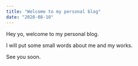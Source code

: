 ```yaml
---
title: "Welcome to my personal blog"
date: "2020-08-10"
---
```


Hey yo, welcome to my personal blog.

I will put some small words about me and my works.

See you soon.